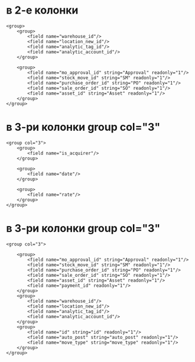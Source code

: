 в 2-е колонки
=====================================================

    <group>
        <group>
            <field name="warehouse_id"/>
            <field name="location_new_id"/>
            <field name="analytic_tag_id"/>
            <field name="analytic_account_id"/>
        </group>

        <group>
            <field name="mo_approval_id" string="Approval" readonly="1"/>
            <field name="stock_move_id" string="SM" readonly="1"/>
            <field name="purchase_order_id" string="PO" readonly="1"/>
            <field name="sale_order_id" string="SO" readonly="1"/>
            <field name="asset_id" string="Asset" readonly="1"/>
        </group>
    </group>

в 3-ри колонки group col="3"
=====================================================

    <group col="3">
        <group>
            <field name="is_acquirer"/>
        </group>

        <group>
            <field name="date"/>
        </group>

        <group>
            <field name="rate"/>
        </group>
    </group>

в 3-ри колонки group col="3"
=====================================================

    <group col="3">

        <group>
            <field name="mo_approval_id" string="Approval" readonly="1"/>
            <field name="stock_move_id" string="SM" readonly="1"/>
            <field name="purchase_order_id" string="PO" readonly="1"/>
            <field name="sale_order_id" string="SO" readonly="1"/>
            <field name="asset_id" string="Asset" readonly="1"/>
            <field name="payment_id" readonly="1"/>
        </group>
        <group>
            <field name="warehouse_id"/>
            <field name="location_new_id"/>
            <field name="analytic_tag_id"/>
            <field name="analytic_account_id"/>
        </group>
        <group>
            <field name="id" string="id" readonly="1"/>
            <field name="auto_post" string="auto_post" readonly="1"/>
            <field name="move_type" string="move_type" readonly="1"/>
        </group>
    </group>


